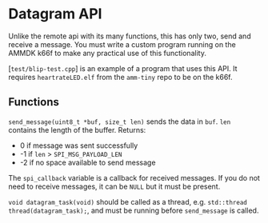 # Datagram API

Unlike the remote api with its many functions, this has only two, send and receive a message.
You must write a custom program running on the AMMDK k66f to make any practical use of this functionality.

[`test/blip-test.cpp`] is an example of a program that uses this API.
It requires `heartrateLED.elf` from the `amm-tiny` repo to be on the k66f.

## Functions

`send_message(uint8_t *buf, size_t len)` sends the data in `buf`. `len` contains the length of the buffer. Returns:

* 0 if message was sent successfully
* -1 if `len` > `SPI_MSG_PAYLOAD_LEN`
* -2 if no space available to send message

The `spi_callback` variable is a callback for received messages.
If you do not need to receive messages, it can be `NULL` but it must be present.

`void datagram_task(void)` should be called as a thread, e.g. `std::thread thread(datagram_task);`, and must be running before `send_message` is called.
